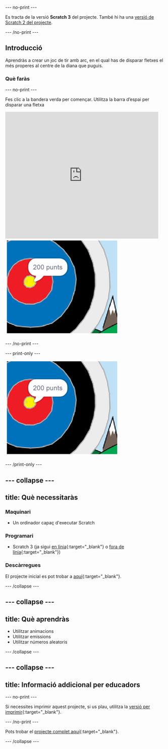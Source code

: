 --- no-print ---

Es tracta de la versió **Scratch 3** del projecte. També hi ha una [versió de Scratch 2 del projecte](https://projects.raspberrypi.org/en/projects/archery-scratch2).

--- /no-print ---

## Introducció

Aprendràs a crear un joc de tir amb arc, en el qual has de disparar fletxes el més properes al centre de la diana que puguis.

### Què faràs

--- no-print ---

Fes clic a la bandera verda per començar. Utilitza la barra d’espai per disparar una fletxa

<div class="scratch-preview">
  <iframe allowtransparency="true" width="485" height="402" src="https://scratch.mit.edu/projects/embed/382677677/?autostart=false" frameborder="0" scrolling="no"></iframe>
  <img src="images/archery-final.png">
</div>

--- /no-print ---

--- print-only ---

![projecte acabat](images/archery-final.png)

--- /print-only ---

--- collapse ---
---
title: Què necessitaràs
---
### Maquinari

+ Un ordinador capaç d'executar Scratch

### Programari

+ Scratch 3 (ja sigui [en línia](https://rpf.io/scratchon){:target="_blank"} o [fora de línia](https://rpf.io/scratchoff){:target="_blank"})

### Descàrregues

El projecte inicial es pot trobar a [aquí](https://rpf.io/p/ca-ES/archery-go){:target="_blank"}.

--- /collapse ---

--- collapse ---
---
title: Què aprendràs
---
+ Utilitzar animacions 
+ Utilitzar emissions
+ Utilitzar números aleatoris

--- /collapse ---

--- collapse ---
---
title: Informació addicional per educadors
---
--- no-print ---

Si necessites imprimir aquest projecte, si us plau, utilitza la [versió per imprimir](https://projects.raspberrypi.org/ca-ES/projects/archery/print){:target="_blank"}.

--- /no-print ---

Pots trobar el [projecte complet aquí](https://rpf.io/p/ca-ES/archery-get){:target="_blank"}.

--- /collapse ---
